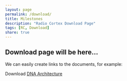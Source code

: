 ```yaml
---
layout: page
permalink: /download/
title: Milestones
description: "Radio Cortex Download Page"
tags: [RC, Download]
share: true
---
```




## Download page will be here...

We can easily create links to the documents, for example:

Download [DNA Architecture](https://github.com/SKA-ScienceDataProcessor/RC/blob/gh-pages/downloads/DNA%20Architecture%20and%20Design.pdf?raw=true)